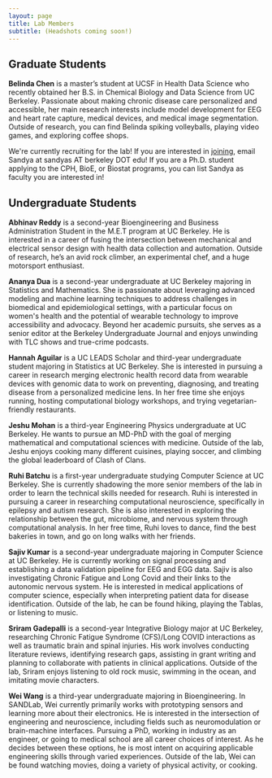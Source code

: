 ```yaml
---
layout: page
title: Lab Members
subtitle: (Headshots coming soon!)
---
```



## Graduate Students ##

**Belinda Chen** is a master’s student at UCSF in Health Data Science who recently obtained her B.S. in Chemical Biology and Data Science from UC Berkeley. Passionate about making chronic disease care personalized and accessible, her main research interests include model development for EEG and heart rate capture, medical devices, and medical image segmentation. Outside of research, you can find Belinda spiking volleyballs, playing video games, and exploring coffee shops. 

We're currently recruiting for the lab! If you are interested in [joining](https://sandyas72.github.io/join/), email Sandya at sandyas AT berkeley DOT edu! If you are a Ph.D. student applying to the CPH, BioE, or Biostat programs, you can list Sandya as faculty you are interested in!


## Undergraduate Students ##

**Abhinav Reddy** is a second-year Bioengineering and Business Administration Student in the M.E.T program at UC Berkeley. He is interested in a career of fusing the intersection between mechanical and electrical sensor design with health data collection and automation. Outside of research, he’s an avid rock climber, an experimental chef, and a huge motorsport enthusiast. 

**Ananya Dua** is a second-year undergraduate at UC Berkeley majoring in Statistics and Mathematics. She is passionate about leveraging advanced modeling and machine learning techniques to address challenges in biomedical and epidemiological settings, with a particular focus on women's health and the potential of wearable technology to improve accessibility and advocacy. Beyond her academic pursuits, she serves as a senior editor at the Berkeley Undergraduate Journal and enjoys unwinding with TLC shows and true-crime podcasts.

**Hannah Aguilar** is a UC LEADS Scholar and third-year undergraduate student majoring in Statistics at UC Berkeley. She is interested in pursuing a career in research merging electronic health record data from wearable devices with genomic data to work on preventing, diagnosing, and treating disease from a personalized medicine lens. In her free time she enjoys running, hosting computational biology workshops, and trying vegetarian-friendly restaurants. 

**Jeshu Mohan** is a third-year Engineering Physics undergraduate at UC Berkeley. He wants to pursue an MD-PhD with the goal of merging mathematical and computational sciences with medicine. Outside of the lab, Jeshu enjoys cooking many different cuisines, playing soccer, and climbing the global leaderboard of Clash of Clans.

**Ruhi Batchu** is a first-year undergraduate studying Computer Science at UC Berkeley. She is currently shadowing the more senior members of the lab in order to learn the technical skills needed for research. Ruhi is interested in pursuing a career in researching computational neuroscience, specifically in epilepsy and autism research. She is also interested in exploring the relationship between the gut, microbiome, and nervous system through computational analysis. In her free time, Ruhi loves to dance, find the best bakeries in town, and go on long walks with her friends. 

**Sajiv Kumar** is a second-year undergraduate majoring in Computer Science at UC Berkeley. He is currently working on signal processing and establishing a data validation pipeline for EEG and EGG data. Sajiv is also investigating Chronic Fatigue and Long Covid and their links to the autonomic nervous system. He is interested in medical applications of computer science, especially when interpreting patient data for disease identification. Outside of the lab, he can be found hiking, playing the Tablas, or listening to music.

**Sriram Gadepalli** is a second-year Integrative Biology major at UC Berkeley, researching Chronic Fatigue Syndrome (CFS)/Long COVID interactions as well as traumatic brain and spinal injuries. His work involves conducting literature reviews, identifying research gaps, assisting in grant writing and planning to collaborate with patients in clinical applications. Outside of the lab, Sriram enjoys listening to old rock music, swimming in the ocean, and imitating movie characters.

**Wei Wang** is a third-year undergraduate majoring in Bioengineering. In SANDLab, Wei currently primarily works with prototyping sensors and learning more about their electronics. He is interested in the intersection of engineering and neuroscience, including fields such as neuromodulation or brain-machine interfaces. Pursuing a PhD, working in industry as an engineer, or going to medical school are all career choices of interest. As he decides between these options, he is most intent on acquiring applicable engineering skills through varied experiences. Outside of the lab, Wei can be found watching movies, doing a variety of physical activity, or cooking.
